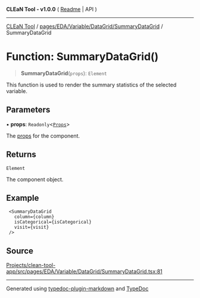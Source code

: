 **CLEaN Tool - v1.0.0** ( [Readme](../../../../../../README.md) \| API )

***

[CLEaN Tool](../../../../../../modules.md) / [pages/EDA/Variable/DataGrid/SummaryDataGrid](../README.md) / SummaryDataGrid

# Function: SummaryDataGrid()

> **SummaryDataGrid**(`props`): `Element`

This function is used to render the summary statistics of the selected variable.

## Parameters

▪ **props**: `Readonly`\<[`Props`](../interfaces/Props.md)\>

The [props](../interfaces/Props.md) for the component.

## Returns

`Element`

The component object.

## Example

```tsx
 <SummaryDataGrid
   column={column}
   isCategorical={isCategorical}
   visit={visit}
 />
```

## Source

[Projects/clean-tool-app/src/pages/EDA/Variable/DataGrid/SummaryDataGrid.tsx:81](https://github.com/yuckyh/clean-tool-app/)

***

Generated using [typedoc-plugin-markdown](https://www.npmjs.com/package/typedoc-plugin-markdown) and [TypeDoc](https://typedoc.org/)

